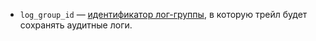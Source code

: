 
* `log_group_id` — [идентификатор лог-группы](../../logging/operations/get-group.md), в которую трейл будет сохранять аудитные логи.